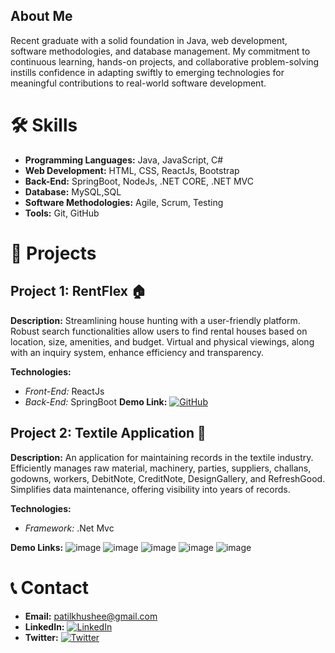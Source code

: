 ## About Me
Recent graduate with a solid foundation in Java, web development, software methodologies, and database management. My commitment to continuous learning, hands-on projects, and collaborative problem-solving instills confidence in adapting swiftly to emerging technologies for meaningful contributions to real-world software development.

# 🛠️ Skills

- **Programming Languages:** Java, JavaScript, C#
- **Web Development:** HTML, CSS, ReactJs, Bootstrap
- **Back-End:** SpringBoot, NodeJs, .NET CORE, .NET MVC
- **Database:** MySQL,SQL
- **Software Methodologies:** Agile, Scrum, Testing
- **Tools:** Git, GitHub
# 🚀 Projects

## Project 1: RentFlex 🏠

**Description:** Streamlining house hunting with a user-friendly platform. Robust search functionalities allow users to find rental houses based on location, size, amenities, and budget. Virtual and physical viewings, along with an inquiry system, enhance efficiency and transparency.

**Technologies:**
- *Front-End:* ReactJs
- *Back-End:* SpringBoot
**Demo Link:** [![GitHub](https://img.shields.io/badge/GitHub-View%20on%20GitHub-blue?style=flat-square&logo=github)](https://github.com/PVChavan/RentFlex)
## Project 2: Textile Application 🧵

**Description:** An application for maintaining records in the textile industry. Efficiently manages raw material, machinery, parties, suppliers, challans, godowns, workers, DebitNote, CreditNote, DesignGallery, and RefreshGood. Simplifies data maintenance, offering visibility into years of records.

**Technologies:**
- *Framework:* .Net Mvc
  
**Demo Links:** ![image](https://github.com/PatilKhushee/PatilKhushee/assets/131463332/74b274b9-2b5c-4d06-8ac9-a3a1862c0d5f)
     ![image](https://github.com/PatilKhushee/PatilKhushee/assets/131463332/78231fb7-7dff-4d3c-a1f9-66bfb0ee0f88)
     ![image](https://github.com/PatilKhushee/PatilKhushee/assets/131463332/f265f809-ae73-4ee0-a2f4-ed9cd54e8ed9)
     ![image](https://github.com/PatilKhushee/PatilKhushee/assets/131463332/51295ea4-d1a1-4e5d-9d5d-e4b07b67e67b)
     ![image](https://github.com/PatilKhushee/PatilKhushee/assets/131463332/93ff88f4-b04d-428d-b0a7-0223aefae313)

# 📞 Contact

- **Email:** patilkhushee@gmail.com
- **LinkedIn:** [![LinkedIn](https://img.shields.io/badge/LinkedIn-Connect-blue?style=flat-square&logo=linkedin)](http://www.linkedin.com/in/khushee-patil-7879aa191)
- **Twitter:** [![Twitter](https://img.shields.io/badge/Twitter-Follow-blue?style=flat-square&logo=twitter)](https://twitter.com/KhusheePatil)
